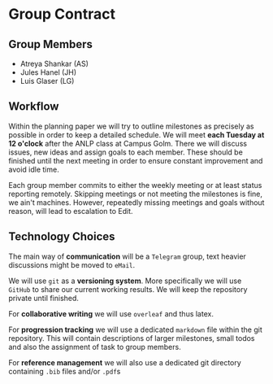 # Group Contract

## Group Members
* Atreya Shankar (AS)
* Jules Hanel (JH)
* Luis Glaser (LG)


## Workflow

Within the planning paper we will try to outline milestones as precisely as possible in order to keep a detailed schedule. We will meet **each Tuesday at 12 o'clock** after the ANLP class at Campus Golm. There we will discuss issues, new ideas and assign goals to each member. These should be finished until the next meeting in order to ensure constant improvement and avoid idle time.

Each group member commits to either the weekly meeting or at least status reporting remotely. Skipping meetings or not meeting the milestones is fine, we ain't machines. However, repeatedly missing meetings and goals without reason, will lead to escalation to Edit.

## Technology Choices

The main way of **communication** will be a `Telegram` group, text heavier discussions might be moved to `eMail`. 

We will use `git` as a **versioning system**. More specifically we will use `GitHub` to share our current working results. We will keep the repository private until finished.

For **collaborative writing** we will use `overleaf` and thus latex.

For **progression tracking** we will use a dedicated `markdown` file within the git repository. This will contain descriptions of larger milestones, small todos and also the assignment of task to group members. 

For **reference management** we will also use a dedicated git directory containing `.bib` files and/or `.pdf`s

